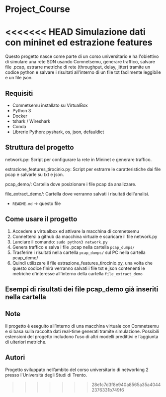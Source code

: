 # Project_Course
<<<<<<< HEAD
Simulazione dati con mininet ed estrazione features
=======

Questo progetto nasce come parte di un corso universitario e ha l'obiettivo di simulare una rete SDN usando Comnetsemu, generare traffico, salvare file .pcap, estrarre metriche di rete (throughput, delay, jitter) tramite un codice python e salvare i risultati all'interno di un file txt facilmente leggibile e un file json.

## Requisiti

- Comnetsemu installato su VirtualBox
- Python 3
- Docker
- tshark / Wireshark
- Conda
- Librerie Python: pyshark, os, json, defauldict 

## Struttura del progetto

network.py: Script per configurare la rete in Mininet e generare traffico.

estrazione_features_tirocinio.py: Script per estrarre le caratteristiche dai file pcap e salvarle su txt e json.

pcap_demo/: Cartella dove posizionare i file pcap da analizzare.

file_extract_demo/: Cartella dove verranno salvati i risultati dell'analisi.

- `README.md` → questo file

## Come usare il progetto
1. Accedere a virtualbox ed attivare la macchina di comnetsemu
2. Connettersi a github da macchina virtuale e scaricare il file network.py
3. Lanciare il comando: `sudo python3 network.py` 
4. Genera traffico e salva i file .pcap nella cartella `pcap_dumps/`
5. Trasferire i risultati nella cartella `pcap_dumps/` sul PC nella cartella pcap_demo/
6. Quindi utilizzare il file estrazione_features_tirocinio.py, una volta che questo codice finirà verranno salvati i file txt e json contenenti le metriche d'interesse all'interno della cartella `file_extract_demo`

## Esempi di risultati dei file pcap_demo già inseriti nella cartella


## Note

Il progetto è eseguito all’interno di una macchina virtuale con Comnetsemu e si basa sulla raccolta dati real-time generati tramite simulazione. Possibili estensioni del progetto includono l’uso di altri modelli predittivi e l’aggiunta di ulteriori metriche.

## Autori

Progetto sviluppato nell’ambito del corso universitario di networking 2 presso l'Università degli Studi di Trento.
>>>>>>> 28e1c7d3f8e940a8565a35a40442376331b749f6
